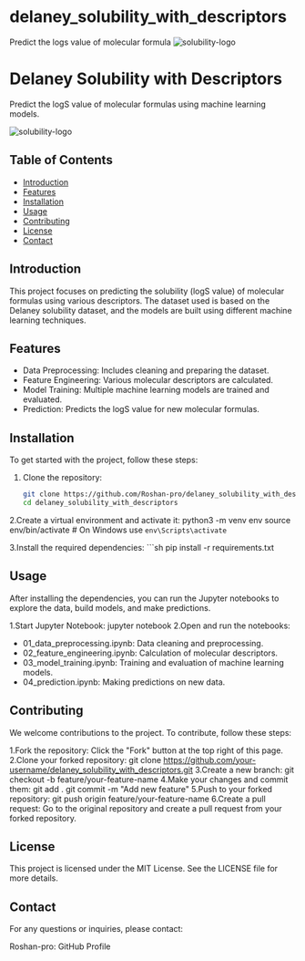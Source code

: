 # delaney_solubility_with_descriptors
Predict the logs value of molecular formula 
![solubility-logo](https://github.com/user-attachments/assets/1eeb8670-bd01-47c9-899c-9ecb71cea7a3)
# Delaney Solubility with Descriptors

Predict the logS value of molecular formulas using machine learning models.

![solubility-logo](https://github.com/user-attachments/assets/1eeb8670-bd01-47c9-899c-9ecb71cea7a3)

## Table of Contents
- [Introduction](#introduction)
- [Features](#features)
- [Installation](#installation)
- [Usage](#usage)
- [Contributing](#contributing)
- [License](#license)
- [Contact](#contact)

## Introduction
This project focuses on predicting the solubility (logS value) of molecular formulas using various descriptors. The dataset used is based on the Delaney solubility dataset, and the models are built using different machine learning techniques.

## Features
- Data Preprocessing: Includes cleaning and preparing the dataset.
- Feature Engineering: Various molecular descriptors are calculated.
- Model Training: Multiple machine learning models are trained and evaluated.
- Prediction: Predicts the logS value for new molecular formulas.

## Installation
To get started with the project, follow these steps:

1. Clone the repository:
   ```sh
   git clone https://github.com/Roshan-pro/delaney_solubility_with_descriptors.git
   cd delaney_solubility_with_descriptors
2.Create a virtual environment and activate it:
python3 -m venv env
source env/bin/activate  # On Windows use `env\Scripts\activate`


3.Install the required dependencies:
      ```sh
      pip install -r requirements.txt
## Usage
After installing the dependencies, you can run the Jupyter notebooks to explore the data, build models, and make predictions.

1.Start Jupyter Notebook:
   jupyter notebook
2.Open and run the notebooks:
- 01_data_preprocessing.ipynb: Data cleaning and preprocessing.
- 02_feature_engineering.ipynb: Calculation of molecular descriptors.
- 03_model_training.ipynb: Training and evaluation of machine learning models.
- 04_prediction.ipynb: Making predictions on new data.


## Contributing
We welcome contributions to the project. To contribute, follow these steps:

1.Fork the repository: Click the "Fork" button at the top right of this page.
2.Clone your forked repository:
  git clone https://github.com/your-username/delaney_solubility_with_descriptors.git
3.Create a new branch:
  git checkout -b feature/your-feature-name
4.Make your changes and commit them:
  git add .
  git commit -m "Add new feature"
5.Push to your forked repository:
  git push origin feature/your-feature-name
6.Create a pull request: Go to the original repository and create a pull request from your forked repository.

## License
This project is licensed under the MIT License. See the LICENSE file for more details.

## Contact
For any questions or inquiries, please contact:

Roshan-pro: GitHub Profile




